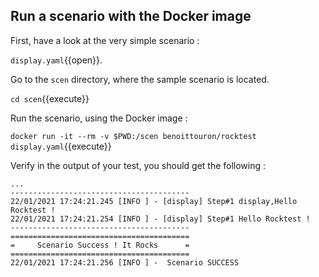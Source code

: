 ## Run a scenario with the Docker image

First, have a look at the very simple scenario :

`display.yaml`{{open}}.

Go to the `scen` directory, where the sample scenario is located.

`cd scen`{{execute}}

Run the scenario, using the Docker image :

`docker run -it --rm -v $PWD:/scen benoittouron/rocktest display.yaml`{{execute}}

Verify in the output of your test, you should get the following :

````
...
----------------------------------------
22/01/2021 17:24:21.245 [INFO ] - [display] Step#1 display,Hello Rocktest !
22/01/2021 17:24:21.254 [INFO ] - [display] Step#1 Hello Rocktest !
----------------------------------------
========================================
=     Scenario Success ! It Rocks      =
========================================
22/01/2021 17:24:21.256 [INFO ] -  Scenario SUCCESS
````


